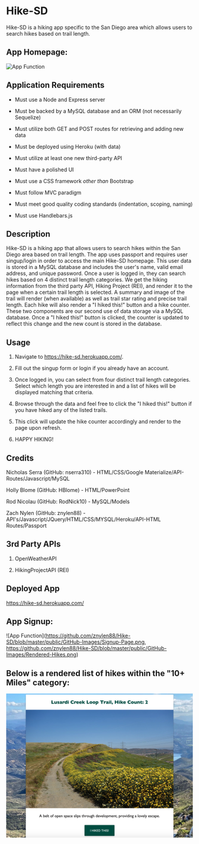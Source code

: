 # Hike-SD
Hike-SD is a hiking app specific to the San Diego area which allows users to search hikes based on trail length.

## App Homepage:

![App Function](https://github.com/znylen88/Hike-SD/blob/master/public/GitHub-Images/Hike-SD-Homepage.png)

## Application Requirements

* Must use a Node and Express server

* Must be backed by a MySQL database and an ORM (not necessarily Sequelize)

* Must utilize both GET and POST routes for retrieving and adding new data

* Must be deployed using Heroku (with data)

* Must utilize at least one new third-party API

* Must have a polished UI

* Must use a CSS framework _other than_ Bootstrap

* Must follow MVC paradigm

* Must meet good quality coding standards (indentation, scoping, naming)

* Must use Handlebars.js

## Description
Hike-SD is a hiking app that allows users to search hikes within the San Diego area based on trail length. The app uses passport and requires user singup/login in order to access the main Hike-SD homepage. This user data is stored in a MySQL database and includes the user's name, valid email address, and unique password. Once a user is logged in, they can search hikes based on 4 distinct trail length categories. We get the hiking information from the third party API, Hiking Project (REI), and render it to the page when a certain trail length is selected. A summary and image of the trail will render (when available) as well as trail star rating and precise trail length. Each hike will also render a "I hiked this!" button and a hike counter. These two components are our second use of data storage via a MySQL database. Once a "I hiked this!" button is clicked, the counter is updated to reflect this change and the new count is stored in the database.

## Usage
1. Navigate to https://hike-sd.herokuapp.com/.

2. Fill out the singup form or login if you already have an account.

3. Once logged in, you can select from four distinct trail length categories. Select which length you are interested in and a list of hikes will be displayed matching that criteria.

4. Browse through the data and feel free to click the "I hiked this!" button if you have hiked any of the listed trails.

5. This click will update the hike counter accordingly and render to the page upon refresh. 

6. HAPPY HIKING!

## Credits

Nicholas Serra (GitHub: nserra310) - HTML/CSS/Google Materialize/API-Routes/Javascript/MySQL

Holly Blome (GitHub: HBlome) - HTML/PowerPoint

Rod Nicolau (GitHub: RodNick10) - MySQL/Models

Zach Nylen (GitHub: znylen88) - API's/Javascript/JQuery/HTML/CSS/MYSQL/Heroku/API-HTML Routes/Passport

## 3rd Party APIs

1. OpenWeatherAPI

2. HikingProjectAPI (REI)

## Deployed App

https://hike-sd.herokuapp.com/

## App Signup:

 ![App Function](https://github.com/znylen88/Hike-SD/blob/master/public/GitHub-Images/Signup-Page.png, https://github.com/znylen88/Hike-SD/blob/master/public/GitHub-Images/Rendered-Hikes.png)
 
## Below is a rendered list of hikes within the "10+ Miles" category:

 ![App Function](https://github.com/znylen88/Hike-SD/blob/master/public/GitHub-Images/Rendered-Hikes.png)
 

